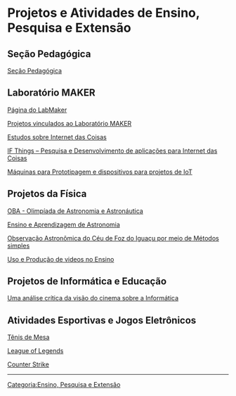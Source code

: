 # Projetos e Atividades de Ensino, Pesquisa e Extensão

## Seção Pedagógica

<a href="Secao_Pedagogica" class="wikilink" title="Seção Pedagógica">Seção Pedagógica</a>  

## Laboratório MAKER

<a href="LabMaker" class="wikilink" title="Página do LabMaker">Página do LabMaker</a>  
<a href="Projetos_LabMaker" class="wikilink" title="Projetos vinculados ao Laboratório MAKER">Projetos vinculados ao Laboratório MAKER</a>  

<a href="Estudos_sobre_IoT" class="wikilink" title="Estudos sobre Internet das Coisas">Estudos sobre Internet das Coisas</a>  
<a href="IF_Things" class="wikilink" title="IF Things – Pesquisa e Desenvolvimento de aplicações para Internet das Coisas">IF Things – Pesquisa e Desenvolvimento de aplicações para Internet das Coisas</a>  
<a href="Máquinas_para_Prototipagem_e_dispositivos_para_projetos_de_IoT" class="wikilink" title="Máquinas para Prototipagem e dispositivos para projetos de IoT">Máquinas para Prototipagem e dispositivos para projetos de IoT</a>  

## Projetos da Física

<a href="OBA_-_Olimpíada_de_Astronomia_e_Astronáutica" class="wikilink" title="OBA - Olimpíada de Astronomia e Astronáutica">OBA - Olimpíada de Astronomia e Astronáutica</a>  
<a href="Ensino_e_Aprendizagem_de_Astronomia" class="wikilink" title="Ensino e Aprendizagem de Astronomia">Ensino e Aprendizagem de Astronomia</a>  
<a href="Observação_Astronômica_do_Céu_de_Foz_do_Iguaçu_por_meio_de_Métodos_simples" class="wikilink" title="Observação Astronômica do Céu de Foz do Iguaçu por meio de Métodos simples">Observação Astronômica do Céu de Foz do Iguaçu por meio de Métodos simples</a>  
<a href="Uso_e_Produção_de_videos_no_Ensino" class="wikilink" title="Uso e Produção de videos no Ensino">Uso e Produção de videos no Ensino</a>  

## Projetos de Informática e Educação

<a href="Uma_análise_crítica_da_visão_do_cinema_sobre_a_Informática" class="wikilink" title="Uma análise crítica da visão do cinema sobre a Informática">Uma análise crítica da visão do cinema sobre a Informática</a>  

## Atividades Esportivas e Jogos Eletrônicos

<a href="Tenis_de_Mesa" class="wikilink" title="Tênis de Mesa">Tênis de Mesa</a>  
<a href="League_of_Legends" class="wikilink" title="League of Legends">League of Legends</a>  
<a href="Counter_Strike" class="wikilink" title="Counter Strike">Counter Strike</a>  

------------------------------------------------------------------------

<a href="Categoria:Ensino,_Pesquisa_e_Extensão" class="wikilink" title="Categoria:Ensino, Pesquisa e Extensão">Categoria:Ensino, Pesquisa e Extensão</a>
